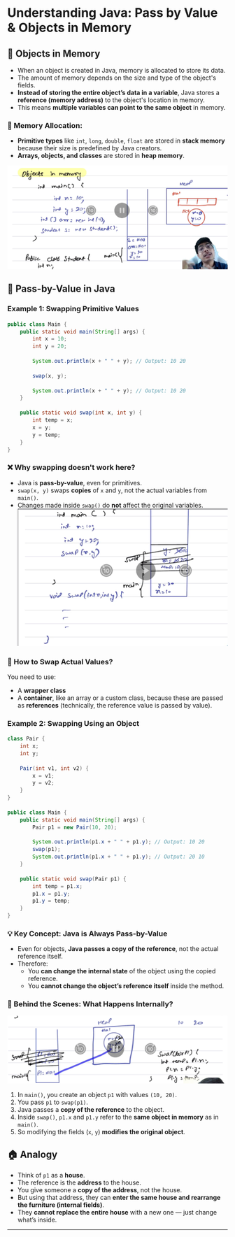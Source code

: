 # Understanding Java: Pass by Value & Objects in Memory

## 📌 Objects in Memory

- When an object is created in Java, memory is allocated to store its data.
- The amount of memory depends on the size and type of the object's fields.
- **Instead of storing the entire object’s data in a variable**, Java stores a **reference (memory address)** to the object's location in memory.
- This means **multiple variables can point to the same object** in memory.

### 🔁 Memory Allocation:

- **Primitive types** like `int`, `long`, `double`, `float` are stored in **stack memory** because their size is predefined by Java creators.
- **Arrays, objects, and classes** are stored in **heap memory**.

 ![Objects_in_memory](./images/objects_in_memory.png)

## 📌 Pass-by-Value in Java

### Example 1: Swapping Primitive Values

```java
public class Main {
    public static void main(String[] args) {
        int x = 10;
        int y = 20;

        System.out.println(x + " " + y); // Output: 10 20

        swap(x, y);

        System.out.println(x + " " + y); // Output: 10 20
    }

    public static void swap(int x, int y) {
        int temp = x;
        x = y;
        y = temp;
    }
}
```

### ❌ Why swapping doesn't work here?

- Java is **pass-by-value**, even for primitives.
- `swap(x, y)` swaps **copies** of `x` and `y`, not the actual variables from `main()`.
- Changes made inside `swap()` do **not** affect the original variables.
 ![Pass_by_value](./images/pass_by_value.png)

### 📌 How to Swap Actual Values?

You need to use:
- A **wrapper class**
- A **container**, like an array or a custom class, because these are passed as **references** (technically, the reference value is passed by value).

### Example 2: Swapping Using an Object

```java
class Pair {
    int x;
    int y;

    Pair(int v1, int v2) {
        x = v1;
        y = v2;
    }
}

public class Main {
    public static void main(String[] args) {
        Pair p1 = new Pair(10, 20);

        System.out.println(p1.x + " " + p1.y); // Output: 10 20
        swap(p1);
        System.out.println(p1.x + " " + p1.y); // Output: 20 10
    }

    public static void swap(Pair p1) {
        int temp = p1.x;
        p1.x = p1.y;
        p1.y = temp;
    }
}
```


### 💡 Key Concept: Java is Always Pass-by-Value

- Even for objects, **Java passes a copy of the reference**, not the actual reference itself.
- Therefore:
  - You **can change the internal state** of the object using the copied reference.
  - You **cannot change the object’s reference itself** inside the method.



### 🧠 Behind the Scenes: What Happens Internally?

![pass_by_value_of_reference](./images/pass_by_value_of_reference.png)
1. In `main()`, you create an object `p1` with values `(10, 20)`.
2. You pass `p1` to `swap(p1)`.
3. Java passes a **copy of the reference** to the object.
4. Inside `swap()`, `p1.x` and `p1.y` refer to the **same object in memory** as in `main()`.
5. So modifying the fields (`x`, `y`) **modifies the original object**.



## 🏠 Analogy

- Think of `p1` as a **house**.
- The reference is the **address** to the house.
- You give someone a **copy of the address**, not the house.
- But using that address, they can **enter the same house and rearrange the furniture (internal fields)**.
- They **cannot replace the entire house** with a new one — just change what’s inside.

---
